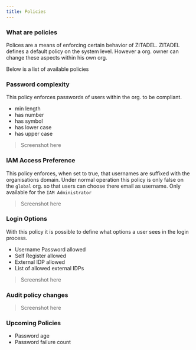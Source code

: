 ```yaml
---
title: Policies
---
```


### What are policies

Polices are a means of enforcing certain behavior of ZITADEL.
ZITADEL defines a default policy on the system level. However a org. owner can change these aspects within his own org.

Below is a list of available policies

### Password complexity

This policy enforces passwords of users within the org. to be compliant.

- min length
- has number
- has symbol
- has lower case
- has upper case

> Screenshot here

### IAM Access Preference

This policy enforces, when set to true, that usernames are suffixed with the organisations domain.
Under normal operation this policy is only false on the `global` org. so that users can choose there email as username.
Only available for the `IAM Administrator`

> Screenshot here

### Login Options

With this policy it is possible to define what options a user sees in the login process.

- Username Password allowed
- Self Register allowed
- External IDP allowed
- List of allowed external IDPs

> Screenshot here

### Audit policy changes

> Screenshot here

### Upcoming Policies

- Password age
- Password failure count
